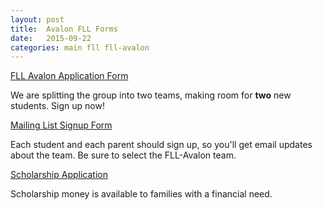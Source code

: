 ```yaml
---
layout: post
title:  Avalon FLL Forms
date:   2015-09-22
categories: main fll fll-avalon
---
```


<a href="https://docs.google.com/forms/d/1z3ue8KUtS1JIjyDxPHJcfqaKKWK9bz0eMSQ4aJasGyc/edit">FLL Avalon Application Form</a>
<p>We are splitting the group into two teams, making room for <b>two</b> new students. Sign up now!</p>

<a href="http://eepurl.com/br_Cpv">Mailing List Signup Form</a>
<p>Each student and each parent should sign up, so you'll get email updates about the team. Be sure to select the FLL-Avalon team.</p>

<a href="https://docs.google.com/forms/d/1bhOSRLtcbOkEgTjwwkUSXMJKvA_9yUVml_b7Yz7NXQg/viewform">Scholarship Application</a>
<p>Scholarship money is available to families with a financial need.</p>
